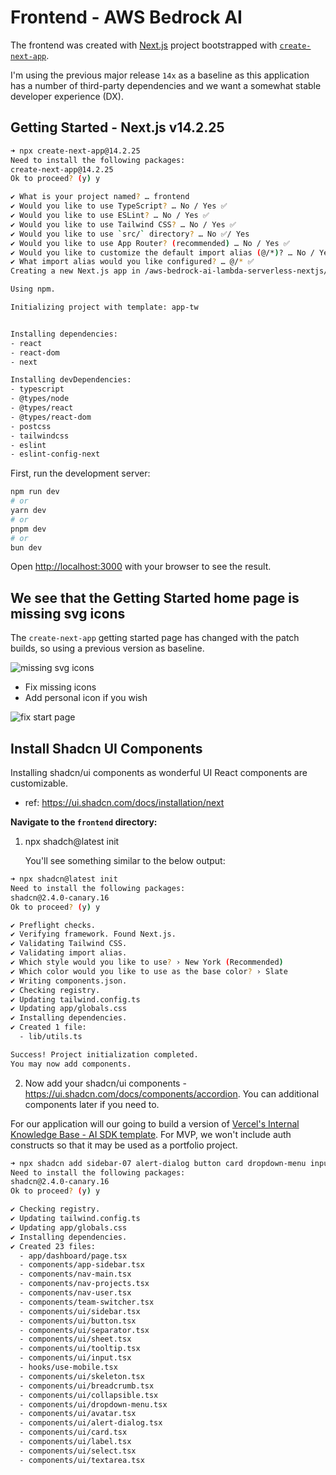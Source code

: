 # Frontend - AWS Bedrock AI

The frontend was created with [Next.js](https://nextjs.org) project bootstrapped with [`create-next-app`](https://nextjs.org/docs/app/api-reference/cli/create-next-app).

I'm using the previous major release `14x` as a baseline as this application has a number of third-party dependencies and we want a somewhat stable developer experience (DX).

## Getting Started - Next.js v14.2.25

```bash
➜ npx create-next-app@14.2.25
Need to install the following packages:
create-next-app@14.2.25
Ok to proceed? (y) y

✔ What is your project named? … frontend
✔ Would you like to use TypeScript? … No / Yes ✅
✔ Would you like to use ESLint? … No / Yes ✅
✔ Would you like to use Tailwind CSS? … No / Yes ✅
✔ Would you like to use `src/` directory? … No ✅/ Yes
✔ Would you like to use App Router? (recommended) … No / Yes ✅
✔ Would you like to customize the default import alias (@/*)? … No / Yes ✅
✔ What import alias would you like configured? … @/* ✅
Creating a new Next.js app in /aws-bedrock-ai-lambda-serverless-nextjs/frontend.

Using npm.

Initializing project with template: app-tw


Installing dependencies:
- react
- react-dom
- next

Installing devDependencies:
- typescript
- @types/node
- @types/react
- @types/react-dom
- postcss
- tailwindcss
- eslint
- eslint-config-next
```

First, run the development server:

```bash
npm run dev
# or
yarn dev
# or
pnpm dev
# or
bun dev
```

Open [http://localhost:3000](http://localhost:3000) with your browser to see the result.

## We see that the Getting Started home page is missing svg icons

The `create-next-app` getting started page has changed with the patch builds, so using a previous version as baseline.

![missing svg icons](https://github.com/user-attachments/assets/e867cc9b-462f-4b29-b183-f1528efee413)

- Fix missing icons
- Add personal icon if you wish

![fix start page](https://github.com/user-attachments/assets/dc90ddd4-3b2d-4ecf-80a7-5ce24c624e12)

## Install Shadcn UI Components

Installing shadcn/ui components as wonderful UI React components are customizable.

- ref: https://ui.shadcn.com/docs/installation/next

**Navigate to the `frontend` directory:**

1. npx shadch@latest init

   You'll see something similar to the below output:

```bash
➜ npx shadcn@latest init
Need to install the following packages:
shadcn@2.4.0-canary.16
Ok to proceed? (y) y

✔ Preflight checks.
✔ Verifying framework. Found Next.js.
✔ Validating Tailwind CSS.
✔ Validating import alias.
✔ Which style would you like to use? › New York (Recommended)
✔ Which color would you like to use as the base color? › Slate
✔ Writing components.json.
✔ Checking registry.
✔ Updating tailwind.config.ts
✔ Updating app/globals.css
✔ Installing dependencies.
✔ Created 1 file:
  - lib/utils.ts

Success! Project initialization completed.
You may now add components.
```

2. Now add your shadcn/ui components - https://ui.shadcn.com/docs/components/accordion. You can additional components later if you need to.

For our application will our going to build a version of [Vercel's Internal Knowledge Base - AI SDK template](https://vercel.com/templates/next.js/ai-sdk-internal-knowledge-base). For MVP, we won't include auth constructs so that it may be used as a portfolio project.

```bash
➜ npx shadcn add sidebar-07 alert-dialog button card dropdown-menu input label select separator sheet skeleton textarea tooltip
Need to install the following packages:
shadcn@2.4.0-canary.16
Ok to proceed? (y) y

✔ Checking registry.
✔ Updating tailwind.config.ts
✔ Updating app/globals.css
✔ Installing dependencies.
✔ Created 23 files:
  - app/dashboard/page.tsx
  - components/app-sidebar.tsx
  - components/nav-main.tsx
  - components/nav-projects.tsx
  - components/nav-user.tsx
  - components/team-switcher.tsx
  - components/ui/sidebar.tsx
  - components/ui/button.tsx
  - components/ui/separator.tsx
  - components/ui/sheet.tsx
  - components/ui/tooltip.tsx
  - components/ui/input.tsx
  - hooks/use-mobile.tsx
  - components/ui/skeleton.tsx
  - components/ui/breadcrumb.tsx
  - components/ui/collapsible.tsx
  - components/ui/dropdown-menu.tsx
  - components/ui/avatar.tsx
  - components/ui/alert-dialog.tsx
  - components/ui/card.tsx
  - components/ui/label.tsx
  - components/ui/select.tsx
  - components/ui/textarea.tsx
```
